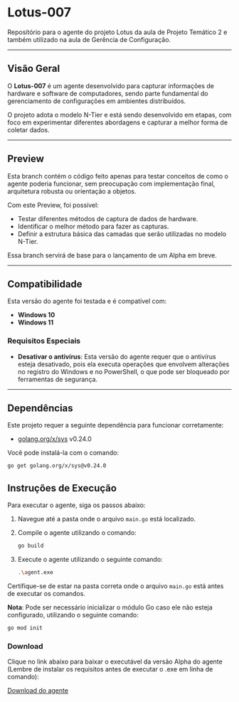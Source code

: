 # Lotus-007

Repositório para o agente do projeto Lotus da aula de Projeto Temático 2 e também utilizado na aula de Gerência de Configuração.

---

## Visão Geral

O **Lotus-007** é um agente desenvolvido para capturar informações de hardware e software de computadores, sendo parte fundamental do gerenciamento de configurações em ambientes distribuídos. 

O projeto adota o modelo N-Tier e está sendo desenvolvido em etapas, com foco em experimentar diferentes abordagens e capturar a melhor forma de coletar dados.

---

## Preview

Esta branch contém o código feito apenas para testar conceitos de como o agente poderia funcionar, sem preocupação com implementação final, arquitetura robusta ou orientação a objetos.

Com este Preview, foi possível:
- Testar diferentes métodos de captura de dados de hardware.
- Identificar o melhor método para fazer as capturas.
- Definir a estrutura básica das camadas que serão utilizadas no modelo N-Tier.

Essa branch servirá de base para o lançamento de um Alpha em breve.

---

## Compatibilidade

Esta versão do agente foi testada e é compatível com:

- **Windows 10**
- **Windows 11**

### Requisitos Especiais

- **Desativar o antivírus**: Esta versão do agente requer que o antivírus esteja desativado, pois ela executa operações que envolvem alterações no registro do Windows e no PowerShell, o que pode ser bloqueado por ferramentas de segurança.

---

## Dependências

Este projeto requer a seguinte dependência para funcionar corretamente:

- [golang.org/x/sys](https://pkg.go.dev/golang.org/x/sys) v0.24.0

Você pode instalá-la com o comando:

```bash
go get golang.org/x/sys@v0.24.0
```

## Instruções de Execução

Para executar o agente, siga os passos abaixo:

1. Navegue até a pasta onde o arquivo `main.go` está localizado.

2. Compile o agente utilizando o comando:

    ```bash
    go build
    ```

3. Execute o agente utilizando o seguinte comando:

    ```bash
    .\agent.exe
    ```

Certifique-se de estar na pasta correta onde o arquivo `main.go` está antes de executar os comandos.

**Nota**: Pode ser necessário inicializar o módulo Go caso ele não esteja configurado, utilizando o seguinte comando:

```bash
go mod init

```
### Download

Clique no link abaixo para baixar o executável da versão Alpha do agente (Lembre de instalar os requisitos antes de executar o .exe em linha de comando):

[Download do agente](https://github.com/Projetos-Faculdade-UCS/lotus-007/releases/download/v0.0.0-alpha/agent.exe)



